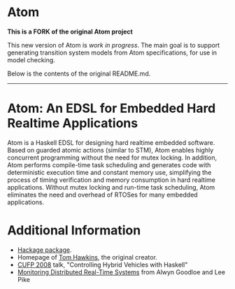 # Atom

**This is a FORK of the original Atom project**

This new version of Atom is *work in progress*. The main goal is to support
generating transition system models from Atom specifications, for use in model
checking.

Below is the contents of the original README.md.

-----

# Atom: An EDSL for Embedded Hard Realtime Applications

Atom is a Haskell EDSL for designing hard realtime embedded software. Based on guarded atomic actions (similar to STM), Atom enables highly concurrent programming without the need for mutex locking. In addition, Atom performs compile-time task scheduling and generates code with deterministic execution time and constant memory use, simplifying the process of timing verification and memory consumption in hard realtime applications. Without mutex locking and run-time task scheduling, Atom eliminates the need and overhead of RTOSes for many embedded applications.

# Additional Information
 - [Hackage package](http://hackage.haskell.org/package/atom).
 - Homepage of [Tom Hawkins](http://tomahawkins.org/), the original creator.
 - [CUFP 2008](http://cufp.galois.com/2008/schedule.html) talk, "Controlling Hybrid Vehicles with Haskell"
 - [Monitoring Distributed Real-Time Systems](http://www.cs.indiana.edu/~lepike/pubs/survey.pdf) from Alwyn Goodloe and Lee Pike
